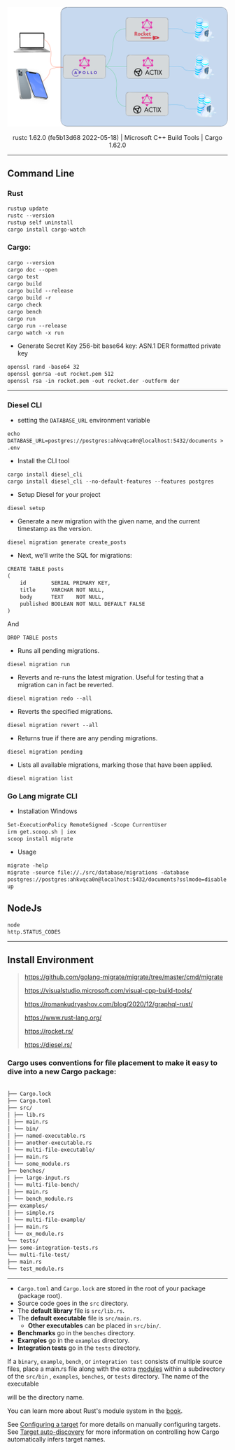 <p align="center">
<a href="/" target="_blank">
<img src="system_structure.svg" alt="System structure">
</a></p>

<p align="center">
<a>rustc 1.62.0 (fe5b13d68 2022-05-18)</a> |
<a>Microsoft C++ Build Tools</a> |
<a>Cargo 1.62.0</a>
</p>

___

## Command Line

### Rust

```shell
rustup update
rustc --version
rustup self uninstall
cargo install cargo-watch
```

### Cargo:

```shell
cargo --version
cargo doc --open
cargo test
cargo build
cargo build --release
cargo build -r
cargo check
cargo bench
cargo run
cargo run --release
cargo watch -x run
```

- Generate Secret Key 256-bit base64 key: ASN.1 DER formatted private key

```shell
openssl rand -base64 32
openssl genrsa -out rocket.pem 512
openssl rsa -in rocket.pem -out rocket.der -outform der
```

___

### Diesel CLI

- setting the `DATABASE_URL` environment variable

```shell
echo DATABASE_URL=postgres://postgres:ahkvqca0n@localhost:5432/documents > .env
```

- Install the CLI tool

```shell
cargo install diesel_cli
cargo install diesel_cli --no-default-features --features postgres
```

- Setup Diesel for your project

```shell 
diesel setup
```

- Generate a new migration with the given name, and the current timestamp as the version.

```shell
diesel migration generate create_posts
```

- Next, we’ll write the SQL for migrations:

```postgresql
CREATE TABLE posts
(
    id        SERIAL PRIMARY KEY,
    title     VARCHAR NOT NULL,
    body      TEXT    NOT NULL,
    published BOOLEAN NOT NULL DEFAULT FALSE
)
```

And

```postgresql
DROP TABLE posts
```

- Runs all pending migrations.

```shell
diesel migration run
```

- Reverts and re-runs the latest migration. Useful for testing that a migration can in fact be reverted.

```shell
diesel migration redo --all
```

- Reverts the specified migrations.

```shell
diesel migration revert --all
```

- Returns true if there are any pending migrations.

```shell
diesel migration pending
```

- Lists all available migrations, marking those that have been applied.

```shell
diesel migration list
```

### Go Lang migrate CLI

- Installation Windows

```shell
Set-ExecutionPolicy RemoteSigned -Scope CurrentUser
irm get.scoop.sh | iex
scoop install migrate
```

- Usage

```shell
migrate -help
migrate -source file://./src/database/migrations -database postgres://postgres:ahkvqca0n@localhost:5432/documents?sslmode=disable up
```

## NodeJs

```shell
node
http.STATUS_CODES
```

___

## Install Environment

> https://github.com/golang-migrate/migrate/tree/master/cmd/migrate
>
> https://visualstudio.microsoft.com/visual-cpp-build-tools/
>
> https://romankudryashov.com/blog/2020/12/graphql-rust/
>
> https://www.rust-lang.org/
>
> https://rocket.rs/
>
> https://diesel.rs/

### Cargo uses conventions for file placement to make it easy to dive into a new Cargo package:

```

├── Cargo.lock
├── Cargo.toml
├── src/
│ ├── lib.rs
│ ├── main.rs
│ └── bin/
│ ├── named-executable.rs
│ ├── another-executable.rs
│ └── multi-file-executable/
│ ├── main.rs
│ └── some_module.rs
├── benches/
│ ├── large-input.rs
│ └── multi-file-bench/
│ ├── main.rs
│ └── bench_module.rs
├── examples/
│ ├── simple.rs
│ └── multi-file-example/
│ ├── main.rs
│ └── ex_module.rs
└── tests/
├── some-integration-tests.rs
└── multi-file-test/
├── main.rs
└── test_module.rs

```

***

- `Cargo.toml` and `Cargo.lock` are stored in the root of your package (package root).
- Source code goes in the `src` directory.
- The **default library** file is `src/lib.rs`.
- The **default executable** file is `src/main.rs`.
    - **Other executables** can be placed in `src/bin/`.
- **Benchmarks** go in the `benches` directory.
- **Examples** go in the `examples` directory.
- **Integration tests** go in the `tests` directory.

If a `binary`, `example`, `bench`, or `integration test` consists of multiple source files, place a main.rs file along
with the
extra [modules](https://doc.rust-lang.org/cargo/appendix/glossary.html#module) within a subdirectory of the `src/bin`
, `examples`, `benches`, or `tests` directory. The name of the
executable

will be the directory name.

You can learn more about Rust's module system in
the [book](https://doc.rust-lang.org/book/ch07-00-managing-growing-projects-with-packages-crates-and-modules.html).

See [Configuring a target](https://doc.rust-lang.org/cargo/reference/cargo-targets.html#configuring-a-target) for more
details on manually configuring targets.
See [Target auto-discovery](https://doc.rust-lang.org/cargo/reference/cargo-targets.html#target-auto-discovery) for more
information on controlling how Cargo automatically infers target names.
